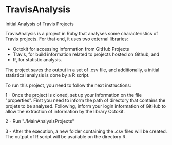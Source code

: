 # TravisAnalysis

Initial Analysis of Travis Projects

TravisAnalysis is a project in Ruby that analyses some characteristics of Travis projects. For that end, it uses two external libraries: 
 - Octokit for accessing information from GitHub Projects
 - Travis, for build information related to projects hosted on Github, and
 - R, for statistic analysis.

The project saves the output in a set of .csv file, and additionally, a initial statistical analysis is done by a R script.

To run this project, you need to follow the next instructions: 

1 - Once the project is cloned, set up your information on the file "properties". First you need to inform the path of directory that contains the projets to be analysed. Following, inform your login information of GitHub to allow the extraction of information by the library Octokit.

2 - Run "./MainAnalysisProjects"

3 - After the execution, a new folder containing the .csv files will be created. The output of R script will be available on the directory R.
